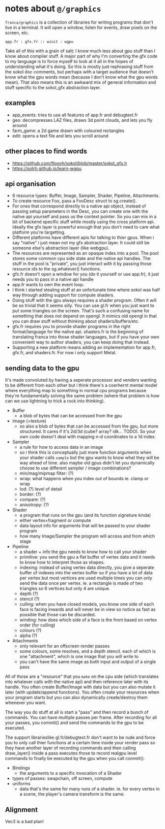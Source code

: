 # notes about `@/graphics`

`franca/graphics` is a collection of libraries for writing programs that don't live 
in a terminal. It will open a window, listen for events, draw pixels on the screen, etc. 

```
app.fr : gfx.fr :: winit : wgpu
```

Take all of this with a grain of salt; I know much less about gpu stuff than I 
know about compiler stuff. A major part of why I'm converting the gfx code to 
my language is to force myself to look at it all in the hopes of understanding 
what it's doing. So this is mostly just rephrasing stuff from the sokol doc 
comments, but perhaps with a target audience that doesn't know what the gpu 
words mean (because I don't know what the gpu words mean). That also means 
this is an awkward mix of general information and stuff specific to the sokol_gfx 
abstraction layer. 

## examples

- app_events: tries to use all features of app.fr and debugtext.fr
- geo: decompresses LAZ files, draws 3d point clouds, and lets you fly around
- farm_game: a 2d game drawn with coloured rectangles
- edit: opens a text file and lets you scroll around

## other places to find words

- https://github.com/floooh/sokol/blob/master/sokol_gfx.h
- https://sotrh.github.io/learn-wgpu

## api organisation

- 6 resource types: Buffer, Image, Sampler, Shader, Pipeline, Attachments. 
- To create resource Foo, pass a FooDesc struct to sg.create(). 
- For ones that correspond directly to a native api object, instead of passing setup 
parameters in the Desc, you can create one with the native api yourself and pass us 
the context pointer. So you can mix in a bit of backend specific 
stuff while mostly using the cross platform api. Ideally the gfx layer is powerful 
enough that you don't need to care what platform you're targetting. 
- Different platforms have different apis for talking to thier gpus. 
When i say "native" i just mean not my gfx abstraction layer. 
It could still be someone else's abstraction layer (like webgpu). 
- The resources are represented as an opaque index into a pool. 
The pool stores some common cpu side state and the native api handles. 
The stuff in the pool is "private", you just interact with it by passing 
those resource ids to the sg.whatever() functions.
- gfx.fr doesn't open a window for you (do it yourself or use app.fr), 
it just needs you to pass in a native api handle
- app.fr wants to own the event loop. 
- I think i started stealing stuff at an unfortunate time where sokol 
was half way through adding support for compute shaders. 
- Doing stuff with the gpu always requires a shader program. Often it will be 
so trivial that it seems silly. You can use gl.fr when you just want to put some 
triangles on the screen. That's such a confusing name for something that does not 
depend on opengl. It mimics old opengl in that you can draw stuff without thinking 
about shaders/buffers/etc. 
- gfx.fr requires you to provide shader programs in the right format/language 
for the native api. shaders.fr is the beginning of translating franca into 
those shader languages, but if you have your own convenient way to author 
shaders, you can keep doing that instead. 
- Supporting a new platform means adding an implementation for app.fr, gfx.fr, 
and shaders.fr. For now i only support Metal. 

## sending data to the gpu

It's made convoluted by having a seperate processor and venders
wanting to be different from each other but i think there's a coerhernt 
mental model where everything map to something in normal cpu programs 
because they're fundamentally solving the same problem (where that problem 
is how can we use lightning to trick a rock into thinking).

- Buffer
  - a blob of bytes that can be accessed from the gpu 
- Image (=texture)
  - so also a blob of bytes that can be accessed from the gpu, but more structured. 
  It cares if it's 2d/3d (cube? array? idk... TODO). So your own code doesn't deal 
  with mapping n-d coordinates to a 1d index. 
- Sampler
  - a rule for how to access data in an image
  - so i think this is conceptually just more function arguments when your shader calls `sample`
  but the gpu wants to know what they will be way ahead of time. also maybe old gpus didn't 
  let you dynamically choose to use different sampler / image combinations? 
  - min/mag/mipmap filter: (?)
  - wrap: what happens when you index out of bounds ie. clamp or wrap
  - lod: (?) level of detail
  - border: (?)
  - compare: (?)
  - anisotropy: (?)
- Shader
  - a program that runs on the gpu (and its function signeture kinda)
  - either vertex+fragment or compute
  - data layout info for arguments that will be passed to your shader program
  - how many Image/Sampler the program will access and from which stage
- Pipeline
  - a shader + info the gpu needs to know how to call your shader
  - primitive: you send the gpu a flat buffer of vertex data and it needs to know how to 
  interpret those as shapes. 
  - indexing: instead of using vertex data directly, you give a seperate buffer of indexes 
  into the vertex buffer so if you have a lot of data per vertex but most vertices are used 
  multiple times you can only send the data once per vertex. ie. a rectangle is made of two 
  triangles so 6 vertices but only 4 are unique. 
  - depth (?)
  - stencil (?)
  - culling: when you have closed models, you know one side of each face is facing inwards
  and will never be in view so notice as fast as possible that those can be discarded. 
  - winding: how does which side of a face is the front based on vertex order (for culling)
  - colours (?)
  - alpha (?)
- Attachments
  - only relevant for an offscreen render passes
  - some colours, some resolves, and a depth stencil. each of which is one "attachment",
  which is one image that you will write to 
  - you can't have the same image as both input and output of a single pass

All of those are a "resource" that you `make` on the cpu side (which translates into 
whatever calls with the native api) and then reference later with its handle. 
You often create Buffer/Image with data but you can also mutate it later 
(with update/append functions). You often create your resources when your 
program starts but you can also dynamically create/destroy them whenever you want. 

The way you do stuff at all is start a "pass" and then record a bunch of commands.
You can have multiple passes per frame. After recording for all your passes, you 
commit() and send the commands to the gpu to be executed. 

The support librarieslike gl.fr/debugtext.fr don't want to be rude and force you 
to only call thier functions at a certain time inside your render pass so they have 
another layer of recording commands and then calling draw_layer() inside a pass 
executes those to record realgpu level commands to finally be executed by the gpu 
when you call commit(). 

- Bindings 
  - the arguments to a specific invocation of a Shader
- types of passes: swapchain, off screen, compute
- uniforms
  - data that's the same for many runs of a shader. 
  ie. for every vertex in a scene, the player's camera transform is the same. 

## Alignment

Vec3 is a bad plan!
